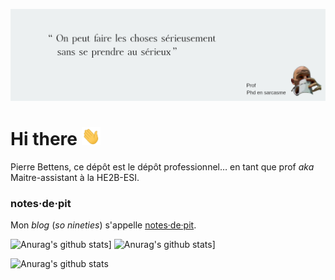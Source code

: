 ![banner](img/banner-github.png)

# Hi there <img src="img/wave.gif" width="30px" />

Pierre Bettens, ce dépôt est le dépôt professionnel… en tant que prof *aka* Maitre-assistant à la HE2B-ESI. 

### notes·de·pit

Mon *blog* (*so nineties*) s'appelle [notes·de·pit](http://blog.namok.be). 


![Anurag's github stats](https://github-readme-stats.vercel.app/api/top-langs?username=pbettens&theme=buefy&show_icons=true&layout=compact)]
![Anurag's github stats](https://github-readme-stats.vercel.app/api?username=pbettens&theme=buefy&show_icons=true)]



![Anurag's github stats](https://github-readme-stats.vercel.app/api/pin/?username=pbettens&repo='HEB-ESI/dev1')
